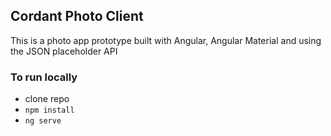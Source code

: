 ## Cordant Photo Client

This is a photo app prototype built with Angular, Angular Material and using the JSON placeholder API


### To run locally 
- clone repo
- `npm install`
- `ng serve`

